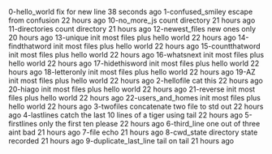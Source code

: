 0-hello_world	fix for new line	38 seconds ago
1-confused_smiley	escape from confusion	22 hours ago
10-no_more_js	count directory	21 hours ago
11-directories	count directory	21 hours ago
12-newest_files	new ones only	20 hours ago
13-unique	init most files plus hello world	22 hours ago
14-findthatword	init most files plus hello world	22 hours ago
15-countthatword	init most files plus hello world	22 hours ago
16-whatsnext	init most files plus hello world	22 hours ago
17-hidethisword	init most files plus hello world	22 hours ago
18-letteronly	init most files plus hello world	22 hours ago
19-AZ	init most files plus hello world	22 hours ago
2-hellofile	cat this	22 hours ago
20-hiago	init most files plus hello world	22 hours ago
21-reverse	init most files plus hello world	22 hours ago
22-users_and_homes	init most files plus hello world	22 hours ago
3-twofiles	concatenate two file to std out	22 hours ago
4-lastlines	catch the last 10 lines of a tiger using tail	22 hours ago
5-firstlines	only the first ten please	22 hours ago
6-third_line	one out of three aint bad	21 hours ago
7-file	echo	21 hours ago
8-cwd_state	directory state recorded	21 hours ago
9-duplicate_last_line	tail on tail	21 hours ago
